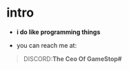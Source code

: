 # intro
- **i do like programming things**

- you can reach me at:
 > DISCORD:**The Ceo Of GameStop#**
